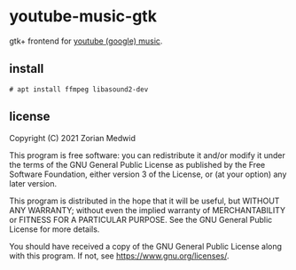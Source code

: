 # youtube-music-gtk

gtk+ frontend for [youtube (google) music](https://music.youtube.com).

## install

    # apt install ffmpeg libasound2-dev

## license

Copyright (C) 2021  Zorian Medwid

This program is free software: you can redistribute it and/or modify
it under the terms of the GNU General Public License as published by
the Free Software Foundation, either version 3 of the License, or
(at your option) any later version.

This program is distributed in the hope that it will be useful,
but WITHOUT ANY WARRANTY; without even the implied warranty of
MERCHANTABILITY or FITNESS FOR A PARTICULAR PURPOSE.  See the
GNU General Public License for more details.

You should have received a copy of the GNU General Public License
along with this program.  If not, see <https://www.gnu.org/licenses/>.
